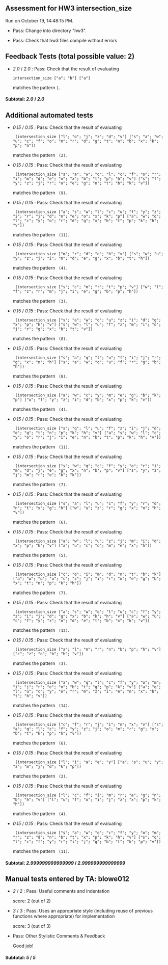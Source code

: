 ## Assessment for HW3 intersection_size

Run on October 19, 14:48:15 PM.

+ Pass: Change into directory "hw3".

+ Pass: Check that hw3 files compile without errors

## Feedback Tests (total possible value: 2)

+  _2.0_ / _2.0_ : Pass: 
Check that the result of evaluating
   ```
   intersection_size ["a"; "b"] ["a"]
   ```
   matches the pattern `1`.

   




#### Subtotal: _2.0_ / _2.0_

## Additional automated tests

+  _0.15_ / _0.15_ : Pass: 
Check that the result of evaluating
   ```
    (intersection_size ["l"; "o"; "j"; "z"; "d"; "v"] ["s"; "a"; "w"; "u"; "c"; "f"; "o"; "m"; "r"; "d"; "g"; "t"; "n"; "b"; "x"; "k"; "p"; "h"])
   ```
   matches the pattern ` (2)`.

   




+  _0.15_ / _0.15_ : Pass: 
Check that the result of evaluating
   ```
    (intersection_size ["s"; "a"; "w"; "q"; "l"; "c"; "f"; "o"; "r"; "i"; "m"; "d"; "e"; "n"; "x"; "b"; "t"; "p"; "h"; "v"] ["s"; "f"; "y"; "z"; "j"; "r"; "o"; "e"; "g"; "n"; "t"; "b"; "k"; "v"])
   ```
   matches the pattern ` (9)`.

   




+  _0.15_ / _0.15_ : Pass: 
Check that the result of evaluating
   ```
    (intersection_size ["a"; "s"; "w"; "l"; "c"; "u"; "f"; "y"; "z"; "i"; "r"; "j"; "d"; "m"; "e"; "o"; "x"; "k"; "p"] ["a"; "w"; "q"; "l"; "c"; "y"; "o"; "r"; "d"; "g"; "x"; "b"; "t"; "p"; "k"; "h"; "v"])
   ```
   matches the pattern ` (11)`.

   




+  _0.15_ / _0.15_ : Pass: 
Check that the result of evaluating
   ```
    (intersection_size ["m"; "r"; "d"; "e"; "h"; "v"] ["s"; "w"; "u"; "y"; "z"; "j"; "i"; "m"; "d"; "e"; "g"; "x"; "b"; "t"; "h"])
   ```
   matches the pattern ` (4)`.

   




+  _0.15_ / _0.15_ : Pass: 
Check that the result of evaluating
   ```
    (intersection_size ["s"; "c"; "m"; "r"; "t"; "p"; "v"] ["w"; "l"; "f"; "z"; "r"; "m"; "j"; "i"; "e"; "g"; "b"; "p"; "h"])
   ```
   matches the pattern ` (3)`.

   




+  _0.15_ / _0.15_ : Pass: 
Check that the result of evaluating
   ```
    (intersection_size ["s"; "a"; "w"; "q"; "u"; "z"; "i"; "d"; "g"; "x"; "p"; "h"; "v"] ["s"; "w"; "l"; "u"; "f"; "z"; "m"; "i"; "o"; "j"; "r"; "g"; "x"; "b"; "t"; "v"])
   ```
   matches the pattern ` (8)`.

   




+  _0.15_ / _0.15_ : Pass: 
Check that the result of evaluating
   ```
    (intersection_size ["s"; "a"; "q"; "l"; "u"; "f"; "i"; "j"; "r"; "g"; "x"; "n"; "h"] ["s"; "a"; "w"; "q"; "u"; "f"; "r"; "g"; "b"; "h"])
   ```
   matches the pattern ` (8)`.

   




+  _0.15_ / _0.15_ : Pass: 
Check that the result of evaluating
   ```
    (intersection_size ["a"; "w"; "c"; "y"; "m"; "e"; "g"; "b"; "k"; "p"] ["u"; "f"; "y"; "z"; "i"; "d"; "b"; "x"; "p"; "k"; "v"])
   ```
   matches the pattern ` (4)`.

   




+  _0.15_ / _0.15_ : Pass: 
Check that the result of evaluating
   ```
    (intersection_size ["s"; "q"; "l"; "u"; "f"; "z"; "i"; "j"; "d"; "e"; "g"; "t"; "n"; "p"; "k"; "h"; "v"] ["a"; "s"; "w"; "l"; "c"; "y"; "o"; "r"; "j"; "i"; "e"; "n"; "b"; "t"; "p"; "k"; "h"; "v"])
   ```
   matches the pattern ` (11)`.

   




+  _0.15_ / _0.15_ : Pass: 
Check that the result of evaluating
   ```
    (intersection_size ["s"; "w"; "q"; "c"; "f"; "y"; "o"; "r"; "i"; "m"; "d"; "j"; "e"; "g"; "x"; "n"; "b"; "p"; "v"] ["s"; "y"; "z"; "j"; "m"; "r"; "o"; "b"; "k"])
   ```
   matches the pattern ` (7)`.

   




+  _0.15_ / _0.15_ : Pass: 
Check that the result of evaluating
   ```
    (intersection_size ["s"; "a"; "l"; "u"; "c"; "f"; "y"; "r"; "d"; "n"; "t"; "x"; "g"; "h"] ["w"; "u"; "z"; "r"; "g"; "x"; "n"; "h"; "v"])
   ```
   matches the pattern ` (6)`.

   




+  _0.15_ / _0.15_ : Pass: 
Check that the result of evaluating
   ```
    (intersection_size ["a"; "w"; "l"; "u"; "z"; "j"; "m"; "i"; "d"; "x"; "p"; "h"; "v"] ["a"; "u"; "c"; "o"; "m"; "e"; "x"; "h"])
   ```
   matches the pattern ` (5)`.

   




+  _0.15_ / _0.15_ : Pass: 
Check that the result of evaluating
   ```
    (intersection_size ["c"; "o"; "i"; "m"; "d"; "n"; "t"; "b"; "k"] ["a"; "w"; "q"; "u"; "c"; "z"; "j"; "i"; "r"; "m"; "e"; "g"; "b"; "x"; "t"; "n"; "p"; "k"; "h"])
   ```
   matches the pattern ` (7)`.

   




+  _0.15_ / _0.15_ : Pass: 
Check that the result of evaluating
   ```
    (intersection_size ["a"; "s"; "w"; "q"; "l"; "u"; "c"; "f"; "y"; "z"; "i"; "j"; "d"; "g"; "x"; "b"; "k"; "h"; "v"] ["a"; "w"; "u"; "c"; "f"; "y"; "z"; "o"; "d"; "e"; "t"; "b"; "x"; "k"; "v"])
   ```
   matches the pattern ` (12)`.

   




+  _0.15_ / _0.15_ : Pass: 
Check that the result of evaluating
   ```
    (intersection_size ["a"; "l"; "m"; "r"; "n"; "b"; "p"; "h"; "v"] ["c"; "z"; "o"; "b"; "h"; "v"])
   ```
   matches the pattern ` (3)`.

   




+  _0.15_ / _0.15_ : Pass: 
Check that the result of evaluating
   ```
    (intersection_size ["a"; "w"; "q"; "l"; "c"; "f"; "y"; "o"; "m"; "i"; "j"; "r"; "e"; "n"; "b"; "t"; "g"; "p"; "k"; "v"] ["a"; "q"; "l"; "u"; "c"; "y"; "o"; "r"; "m"; "z"; "i"; "e"; "n"; "x"; "b"; "t"; "h"; "v"])
   ```
   matches the pattern ` (14)`.

   




+  _0.15_ / _0.15_ : Pass: 
Check that the result of evaluating
   ```
    (intersection_size ["c"; "f"; "r"; "j"; "i"; "n"; "x"; "v"] ["s"; "a"; "q"; "l"; "c"; "f"; "y"; "z"; "j"; "o"; "m"; "r"; "g"; "x"; "b"; "t"; "k"; "p"; "h"; "v"])
   ```
   matches the pattern ` (6)`.

   




+  _0.15_ / _0.15_ : Pass: 
Check that the result of evaluating
   ```
    (intersection_size ["l"; "i"; "a"; "e"; "y"] ["a"; "s"; "u"; "y"; "z"; "m"; "j"; "d"; "k"; "p"])
   ```
   matches the pattern ` (2)`.

   




+  _0.15_ / _0.15_ : Pass: 
Check that the result of evaluating
   ```
    (intersection_size ["l"; "c"; "f"; "i"; "m"; "r"; "e"; "g"; "n"; "b"; "h"; "v"] ["l"; "u"; "f"; "o"; "i"; "j"; "z"; "x"; "p"; "k"; "h"])
   ```
   matches the pattern ` (4)`.

   




+  _0.15_ / _0.15_ : Pass: 
Check that the result of evaluating
   ```
    (intersection_size ["s"; "a"; "w"; "q"; "c"; "f"; "y"; "o"; "m"; "r"; "z"; "d"; "n"; "b"; "t"; "x"; "p"; "k"; "h"; "v"] ["s"; "q"; "l"; "c"; "f"; "y"; "r"; "i"; "j"; "g"; "b"; "t"; "k"; "p"; "v"])
   ```
   matches the pattern ` (11)`.

   




#### Subtotal: _2.999999999999999_ / _2.999999999999999_

## Manual tests entered by TA: blowe012

+  _2_ / _2_ : Pass: Useful comments and indentation

    score: 2 (out of 2)


+  _3_ / _3_ : Pass: Uses an appropriate style (including reuse of previous functions where appropriate) for implementation

    score: 3 (out of 3)


+ Pass: Other Stylistic Comments & Feedback

    Good job!

#### Subtotal: _5_ / _5_

